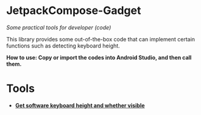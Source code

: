 # JetpackCompose-Gadget
*Some practical tools for developer (code)*

This library provides some out-of-the-box code that can implement certain functions such as detecting keyboard height.

**How to use: Copy or import the codes into Android Studio, and then call them.**

# Tools
* **[Get software keyboard height and whether visible](https://github.com/Z-Siqi/JetpackCompose-Gadget/tree/master/codes/KeyboardHeight)**

